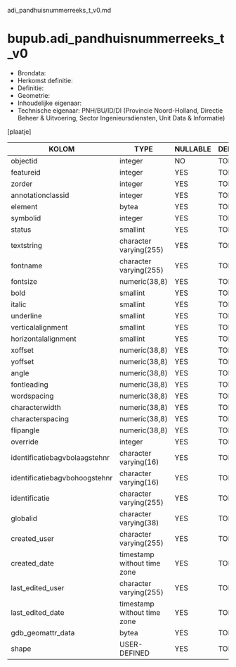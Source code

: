 adi_pandhuisnummerreeks_t_v0.md

# bupub.adi_pandhuisnummerreeks_t_v0


* Brondata: 
* Herkomst definitie: 
* Definitie: 
* Geometrie: 
* Inhoudelijke eigenaar: 
* Technische eigenaar: PNH/BU/ID/DI (Provincie Noord-Holland, Directie Beheer & Uitvoering, Sector Ingenieursdiensten, Unit Data & Informatie)

[plaatje]


|KOLOM                            |TYPE                       |NULLABLE|DEFINITIE|
|------                           |----                       |-----   |-----    |
|objectid                         |integer                    |NO      |TODO|
|featureid                        |integer                    |YES     |TODO|
|zorder                           |integer                    |YES     |TODO|
|annotationclassid                |integer                    |YES     |TODO|
|element                          |bytea                      |YES     |TODO|
|symbolid                         |integer                    |YES     |TODO|
|status                           |smallint                   |YES     |TODO|
|textstring                       |character varying(255)     |YES     |TODO|
|fontname                         |character varying(255)     |YES     |TODO|
|fontsize                         |numeric(38,8)              |YES     |TODO|
|bold                             |smallint                   |YES     |TODO|
|italic                           |smallint                   |YES     |TODO|
|underline                        |smallint                   |YES     |TODO|
|verticalalignment                |smallint                   |YES     |TODO|
|horizontalalignment              |smallint                   |YES     |TODO|
|xoffset                          |numeric(38,8)              |YES     |TODO|
|yoffset                          |numeric(38,8)              |YES     |TODO|
|angle                            |numeric(38,8)              |YES     |TODO|
|fontleading                      |numeric(38,8)              |YES     |TODO|
|wordspacing                      |numeric(38,8)              |YES     |TODO|
|characterwidth                   |numeric(38,8)              |YES     |TODO|
|characterspacing                 |numeric(38,8)              |YES     |TODO|
|flipangle                        |numeric(38,8)              |YES     |TODO|
|override                         |integer                    |YES     |TODO|
|identificatiebagvbolaagstehnr    |character varying(16)      |YES     |TODO|
|identificatiebagvbohoogstehnr    |character varying(16)      |YES     |TODO|
|identificatie                    |character varying(255)     |YES     |TODO|
|globalid                         |character varying(38)      |YES     |TODO|
|created_user                     |character varying(255)     |YES     |TODO|
|created_date                     |timestamp without time zone|YES     |TODO|
|last_edited_user                 |character varying(255)     |YES     |TODO|
|last_edited_date                 |timestamp without time zone|YES     |TODO|
|gdb_geomattr_data                |bytea                      |YES     |TODO|
|shape                            |USER-DEFINED               |YES     |TODO|
